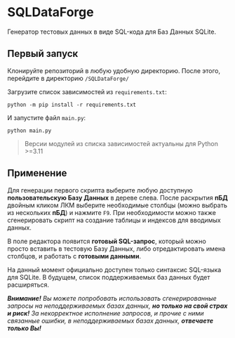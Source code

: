 # SQLDataForge

Генератор тестовых данных в виде SQL-кода для Баз Данных SQLite.

## Первый запуск

Клонируйте репозиторий в любую удобную директорию.
После этого, перейдите в директорию <code>/SQLDataForge/</code>

Загрузите список зависимостей из <code>requirements.txt</code>:

    python -m pip install -r requirements.txt

И запустите файл <code>main.py</code>:

    python main.py

> Версии модулей из списка зависимостей актуальны для Python >=3.11

## Применение

Для генерации первого скрипта выберите любую доступную **пользовательскую Базу Данных** в дереве слева. После раскрытия **пБД** двойным кликом ЛКМ выберите необходимые столбцы (можно выбрать из нескольких **пБД**) и нажмите <code>F9</code>. При необходимости можно также сгенерировать скрипт на создание таблицы и индексов для вводимых данных.

В поле редактора появится **готовый SQL-запрос**, который можно просто вставить в тестовую Базу Данных, либо отредактировать имена столбцов, и работать с **готовыми данными**.

На данный момент официально доступен только синтаксис SQL-языка для SQLite. В будущем, список поддерживаемых баз данных будет расширяться.

***Внимание!** Вы можете попробовать использовать сгенерированные запросы на неподдерживаемых базах данных, **но только на свой страх и риск!***
*За некорректное исполнение запросов, и прочие с ними связанные ошибки, в неподдерживаемых базах данных, **отвечаете только Вы!***